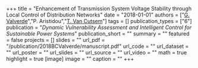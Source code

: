 +++
title = "Enhancement of Transmission System Voltage Stability through Local Control of Distribution Networks"
date = "2018-01-01"
authors = ["[G. Valverde](http://scholar.google.co.uk/citations?user=Uy6MCt4AAAAJ)","P. Aristidou","[T. Van Cutsem](https://scholar.google.com/citations?user=rFDmBaIAAAAJ)"]
tags = []
publication_types = ["6"]
publication = "_Dynamic Vulnerability Assessment and Intelligent Control for Sustainable Power Systems_"
publication_short = ""
summary = ""
featured = false
projects = []
slides = ""
url_pdf = "/publication/2018BCValverde/manuscript.pdf"
url_code = ""
url_dataset = ""
url_poster = ""
url_slides = ""
url_source = ""
url_video = ""
math = true
highlight = true
[image]
image = ""
caption = ""
+++

